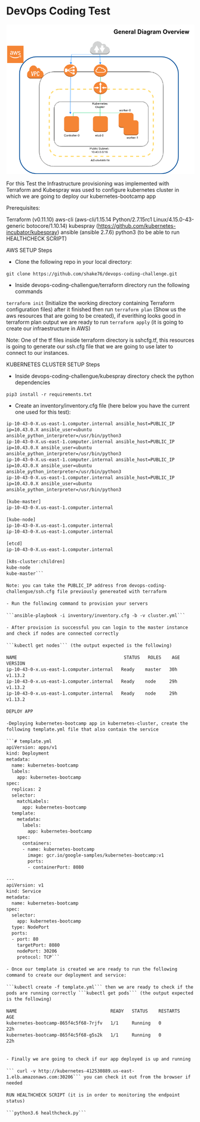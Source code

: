 DevOps Coding Test
==================



![alt text](GeneralOverview.png "Diagram")

For this Test the Infrastructure provisioning was implemented with Terraform and Kubespray was used to configure kubernetes cluster in which we are going to deploy our kubernetes-bootcamp app

Prerequisites:

Terraform (v0.11.10)
aws-cli   (aws-cli/1.15.14 Python/2.7.15rc1 Linux/4.15.0-43-generic botocore/1.10.14)
kubespray (https://github.com/kubernetes-incubator/kubespray)
ansible   (ansible 2.7.6)
python3   (to be able to run HEALTHCHECK SCRIPT)

AWS SETUP Steps

- Clone the following repo in your local directory:

```git clone https://github.com/shake76/devops-coding-challenge.git```

- Inside devops-coding-challengue/terraform directory run the following commands

```terraform init``` (Initialize the working directory containing Terraform configuration files) after it finished then run
```terraform plan``` (Show us the aws resources that are going to be created), if everithing looks good in terraform plan output we are ready to run ```terraform apply``` (it is going to create our infraestructure in AWS)

Note: One of the tf files inside terraform directory is sshcfg.tf, this resources is going to generate our ssh.cfg file that we are going to use later to connect to our instances.


KUBERNETES CLUSTER SETUP Steps

- Inside devops-coding-challengue/kubespray directory check the python dependencies

```pip3 install -r requirements.txt```

- Create an inventory/inventory.cfg file (here below you have the current one used for this test):

```[all]
ip-10-43-0-X.us-east-1.computer.internal ansible_host=PUBLIC_IP ip=10.43.0.X ansible_user=ubuntu ansible_python_interpreter=/usr/bin/python3
ip-10-43-0-X.us-east-1.computer.internal ansible_host=PUBLIC_IP ip=10.43.0.X ansible_user=ubuntu ansible_python_interpreter=/usr/bin/python3
ip-10-43-0-X.us-east-1.computer.internal ansible_host=PUBLIC_IP ip=10.43.0.X ansible_user=ubuntu ansible_python_interpreter=/usr/bin/python3
ip-10-43-0-X.us-east-1.computer.internal ansible_host=PUBLIC_IP ip=10.43.0.X ansible_user=ubuntu ansible_python_interpreter=/usr/bin/python3

[kube-master]
ip-10-43-0-X.us-east-1.computer.internal

[kube-node]
ip-10-43-0-X.us-east-1.computer.internal
ip-10-43-0-X.us-east-1.computer.internal

[etcd]
ip-10-43-0-X.us-east-1.computer.internal

[k8s-cluster:children]
kube-node
kube-master```

Note: you can take the PUBLIC_IP address from devops-coding-challengue/ssh.cfg file previously genereated with terraform

- Run the following command to provision your servers

```ansible-playbook -i inventory/inventory.cfg -b -v cluster.yml```

- After provision is successful you can login to the master instance and check if nodes are connected correctly

```kubectl get nodes``` (the output expected is the following)

NAME                                        STATUS   ROLES    AGE   VERSION
ip-10-43-0-x.us-east-1.computer.internal   Ready    master   30h   v1.13.2
ip-10-43-0-x.us-east-1.computer.internal   Ready    node     29h   v1.13.2
ip-10-43-0-x.us-east-1.computer.internal   Ready    node     29h   v1.13.2

DEPLOY APP

-Deploying kubernetes-bootcamp app in kubernetes-cluster, create the following template.yml file that also contain the service

```# template.yml
apiVersion: apps/v1
kind: Deployment
metadata:
  name: kubernetes-bootcamp
  labels:
    app: kubernetes-bootcamp
spec:
  replicas: 2
  selector:
    matchLabels:
      app: kubernetes-bootcamp
  template:
    metadata:
      labels:
        app: kubernetes-bootcamp
    spec:
      containers:
      - name: kubernetes-bootcamp
        image: gcr.io/google-samples/kubernetes-bootcamp:v1
        ports:
        - containerPort: 8080

---
apiVersion: v1
kind: Service
metadata:
  name: kubernetes-bootcamp
spec:
  selector:
    app: kubernetes-bootcamp
  type: NodePort
  ports:
  - port: 80
    targetPort: 8080
    nodePort: 30206
    protocol: TCP```

- Once our template is created we are ready to run the following command to create our deployment and service:

```kubectl create -f template.yml``` then we are ready to check if the pods are running correctly ```kubectl get pods``` (the output expected is the following)

NAME                                   READY   STATUS    RESTARTS   AGE
kubernetes-bootcamp-865f4c5f68-7rjfv   1/1     Running   0          22h
kubernetes-bootcamp-865f4c5f68-g5s2k   1/1     Running   0          22h


- Finally we are going to check if our app deployed is up and running

``` curl -v http://kubernetes-412530889.us-east-1.elb.amazonaws.com:30206``` you can check it out from the browser if needed

RUN HEALTHCHECK SCRIPT (it is in order to monitoring the endpoint status)

```python3.6 healthcheck.py```

































































